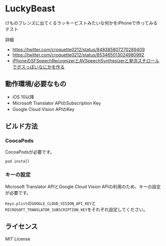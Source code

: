 # LuckyBeast
けものフレンズに出てくるラッキービストみたいな何かをiPhoneで作ってみるテスト

詳細

* https://twitter.com/croquette0212/status/848385807270289409
* https://twitter.com/croquette0212/status/853465013024980992
* [iPhoneのSFSpeechRecognizerとAVSpeechSynthesizerと発泡スチロールでボスっぽいなにかを作る](http://qiita.com/croquette0212/items/bf0e41ca1b65c6d320b4)

## 動作環境/必要なもの
* iOS 10以降
* Microsoft Translator APIのSubscription Key
* Google Cloud Vision APIのKey

## ビルド方法
### CoocaPods

CocoaPodsが必要です。

```
pod install
```

### キーの設定
Microsoft Translator APIとGoogle Cloud Vision APIの利用のため、キーの設定が必要です。

`Keys.plist`の`GOOGLE_CLOUD_VISION_API_KEY`と`MICROSOFT_TRANSLATOR_SUBSCRIPTION_KEY`をそれぞれ設定してください。

## ライセンス
MIT License
